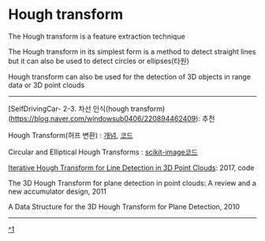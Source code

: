 # Hough transform

> 

The Hough transform is a feature extraction technique

The Hough transform in its simplest form is a method to detect straight lines but it can also be used to detect circles or ellipses(타원)


Hough transform can also be used for the detection of 3D objects in range data or 3D point clouds 




---

[SelfDrivingCar- 2-3. 차선 인식(hough transform)(https://blog.naver.com/windowsub0406/220894462409): 추천 

Hough Transform(허프 변환) : [개념](https://blog.naver.com/chohyecho/221246711841), [코드](https://blog.naver.com/chohyecho/221252206181)

Circular and Elliptical Hough Transforms : [scikit-image코드](http://scikit-image.org/docs/dev/auto_examples/edges/plot_circular_elliptical_hough_transform.html)

[Iterative Hough Transform for Line Detection in 3D Point Clouds](http://www.ipol.im/pub/art/2017/208/): 2017, code

The 3D Hough Transform for plane detection in point clouds: A review and a new accumulator design, 2011


A Data Structure for the 3D Hough Transform for Plane Detection, 2010

--- 

[^1](https://en.wikipedia.org/wiki/Hough_transform)
